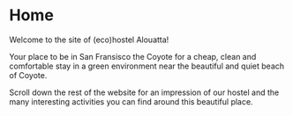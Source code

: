 Home
===================

Welcome to the site of (eco)hostel Alouatta! 

Your place to be in San Fransisco the Coyote for a cheap, clean and comfortable stay in a green environment near the beautiful and quiet beach of Coyote. 

Scroll down the rest of the website for an impression of our hostel and the many interesting activities you can find around this beautiful place.



 





